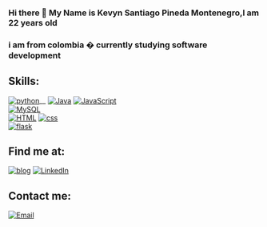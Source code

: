 ### Hi there 👋 My Name is Kevyn Santiago Pineda Montenegro,I am 22 years old

### i am from colombia � currently studying software development


## Skills:
[![python](https://img.shields.io/badge/python-FFF700?style=for-the-badge&logo=python&logoColor=blue&labelColor=101010 )]()__
[![Java](https://img.shields.io/badge/Java-FF0000?style=for-the-badge&logo=java&logoColor=white&labelColor=101010)]()
[![JavaScript](https://img.shields.io/badge/JavaScript-informational?style=for-the-badge&logo=javascript&logoColor=FFF700&labelColor=101010)]()
</br>
[![MySQL](https://img.shields.io/badge/MySQL-93FF00?style=for-the-badge&logo=mysql&logoColor=white&labelColor=101010)]()
</br>
[![HTML](https://img.shields.io/badge/HTML-FF8300?style=for-the-badge&logo=Html&logoColor=orange&labelColor=101010)]()
[![css](https://img.shields.io/badge/css-blue?style=for-the-badge&logo=Css&logoColor=orange&labelColor=101010)]()
</br>
[![flask](https://img.shields.io/badge/flask-F7DF1E?style=for-the-badge&logo=flask&logoColor=white&labelColor=101010)]()

## Find me at:

[![blog](https://img.shields.io/badge/blog-i_love_programing-FF9700?style=for-the-badge&logo=blogger&logoColor=FF8300&labelColor=101010)](iloveprograming1.blogspot.com)
[![LinkedIn](https://img.shields.io/badge/LinkedIn-juan_david_marin-398E93?style=for-the-badge&logo=linkedin&logoColor=blue&labelColor=101010)](www.linkedin.com/in/juan-david-marín-velasquez-911b16230)

## Contact me:

[![Email](https://img.shields.io/badge/EMAIL-kevyn-pineda-36DD15?style=for-the-badge&logo=gmail&logoColor=FFF700&labelColor=101010)](pinedamontenegro1234@gmail.com)
